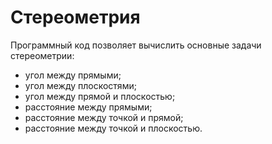 # Стереометрия
Программный код позволяет вычислить основные задачи стереометрии:
- угол между прямыми;
- угол между плоскостями;
- угол между прямой и плоскостью;
- расстояние между прямыми;
- расстояние между точкой и прямой;
- расстояние между точкой и плоскостью.
